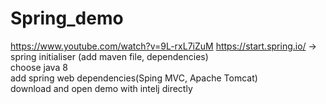 # Spring_demo
https://www.youtube.com/watch?v=9L-rxL7iZuM
https://start.spring.io/	-> spring initialiser (add maven file, dependencies)  
choose java 8  
add spring web dependencies(Sping MVC, Apache Tomcat)  
download and open demo with intelj directly